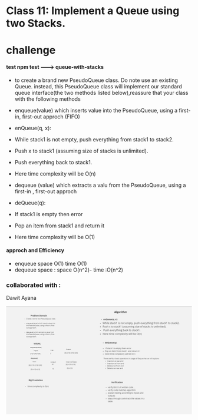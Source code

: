 # Class 11: Implement a Queue using two Stacks.

  # challenge 

  #### test npm test ---> queue-with-stacks

  - to create a brand new PseudoQueue class. Do note use an existing Queue. instead, this PseudoQueue class will implement our standard queue interface(the two methods listed below),reassure that your class with the following methods 
   

 - enqueue(value) which inserts value into the PseudoQueue, using a first-in, first-out approch (FIFO)

  - enQueue(q, x):

- While stack1 is not empty, push everything from stack1 to stack2.
- Push x to stack1 (assuming size of stacks is unlimited).
- Push everything back to stack1.
- Here time complexity will be O(n)

-  dequeue (value) which extracts a valu from the PseudoQueue, using a first-in , first-out approch 
- deQueue(q):

- If stack1 is empty then error
- Pop an item from stack1 and return it
- Here time complexity will be O(1)

#### approch and Efficiency 
- enqueue space O(1) time O(1)
- dequeue space : space O(n^2)- time :O(n^2)

### collaborated with :

Dawit Ayana


 ![WhiteBoard](../assets/queuewithstacks.png)